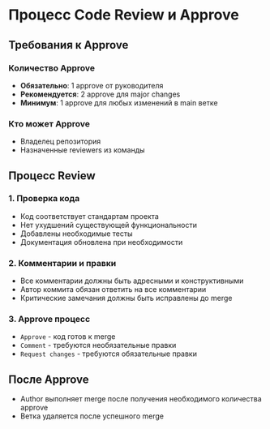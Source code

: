 # Процесс Code Review и Approve

## Требования к Approve

### Количество Approve
- **Обязательно**: 1 approve от руководителя 
- **Рекомендуется**: 2 approve для major changes
- **Минимум**: 1 approve для любых изменений в main ветке

### Кто может Approve
- Владелец репозитория
- Назначенные reviewers из команды

## Процесс Review

### 1. Проверка кода
- Код соответствует стандартам проекта
- Нет ухудшений существующей функциональности
- Добавлены необходимые тесты
- Документация обновлена при необходимости

### 2. Комментарии и правки
- Все комментарии должны быть адресными и конструктивными
- Автор коммита обязан ответить на все комментарии
- Критические замечания должны быть исправлены до merge

### 3. Approve процесс
- `Approve` - код готов к merge
- `Comment` - требуются необязательные правки
- `Request changes` - требуются обязательные правки

## После Approve
- Author выполняет merge после получения необходимого количества approve
- Ветка удаляется после успешного merge
